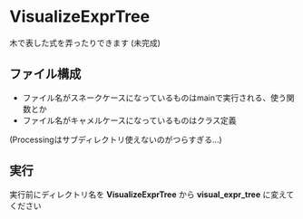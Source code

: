 # VisualizeExprTree

木で表した式を弄ったりできます (未完成)

## ファイル構成

- ファイル名がスネークケースになっているものはmainで実行される、使う関数とか
- ファイル名がキャメルケースになっているものはクラス定義

(Processingはサブディレクトリ使えないのがつらすぎる…)

## 実行

実行前にディレクトリ名を **VisualizeExprTree** から **visual_expr_tree** に変えてください

